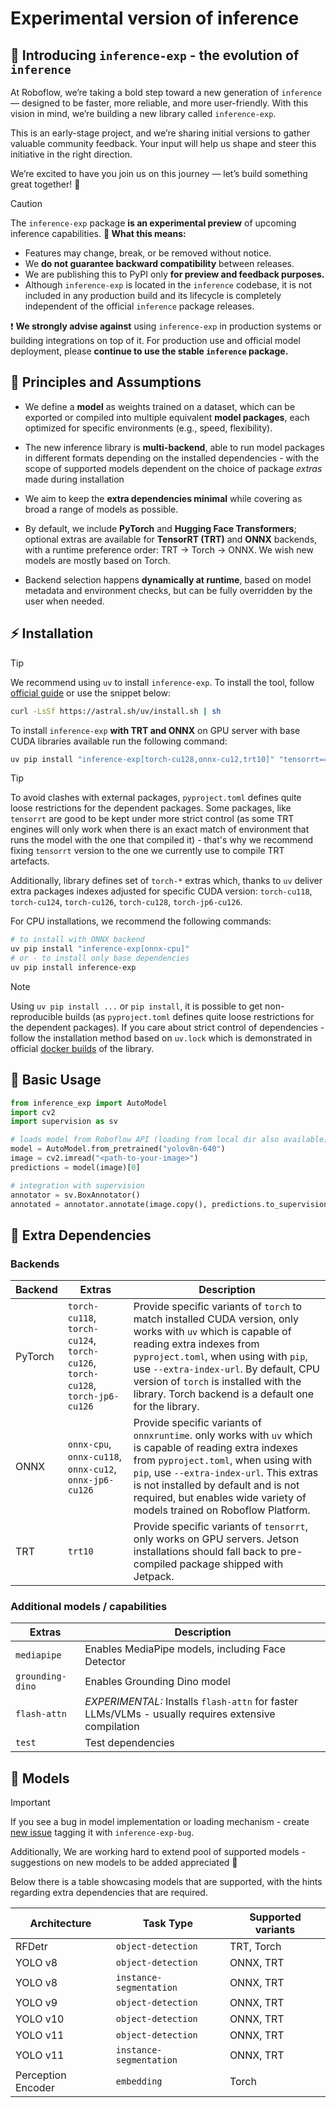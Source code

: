 # Experimental version of inference

## 🚀 Introducing `inference-exp` - the evolution of `inference`

At Roboflow, we’re taking a bold step toward a new generation of `inference` — designed to be faster, 
more reliable, and more user-friendly. With this vision in mind, we’re building a new library called `inference-exp`.

This is an early-stage project, and we’re sharing initial versions to gather valuable community feedback. 
Your input will help us shape and steer this initiative in the right direction.

We’re excited to have you join us on this journey — let’s build something great together! 🤝

> [!CAUTION]
> The `inference-exp` package **is an experimental preview** of upcoming inference capabilities.
> **🔧 What this means:**
> * Features may change, break, or be removed without notice.
> * We **do not guarantee backward compatibility** between releases.
> * We are publishing this to PyPI only **for preview and feedback purposes.**
> * Although `inference-exp` is located in the `inference` codebase, it is not included in any production build and
> its lifecycle is completely independent of the official `inference` package releases.
> 
> ❗ **We strongly advise against** using `inference-exp` in production systems or building integrations on top of it.
> For production use and official model deployment, please **continue to use the stable `inference` package.**

## 📜 Principles and Assumptions

* We define a **model** as weights trained on a dataset, which can be exported or compiled into multiple equivalent 
**model packages**, each optimized for specific environments (e.g., speed, flexibility).

* The new inference library is **multi-backend**, able to run model packages in different formats 
depending on the installed dependencies - with the scope of supported models dependent on the choice of package 
*extras* made during installation

* We aim to keep the **extra dependencies minimal** while covering as broad a range of models as possible.

* By default, we include **PyTorch** and **Hugging Face Transformers**; optional extras are available for 
**TensorRT (TRT)** and **ONNX** backends, with a runtime preference order: TRT → Torch → ONNX. We wish new models
are mostly based on Torch.

* Backend selection happens **dynamically at runtime**, based on model metadata and environment checks, 
but can be fully overridden by the user when needed.

## ⚡ Installation

> [!TIP]
> We recommend using `uv` to install `inference-exp`. To install the tool, follow 
> [official guide](https://docs.astral.sh/uv/getting-started/installation/) or use the snippet below:
> ```bash
> curl -LsSf https://astral.sh/uv/install.sh | sh
> ```


To install `inference-exp` **with TRT and ONNX** on GPU server with base CUDA libraries available run the following 
command:

```bash
uv pip install "inference-exp[torch-cu128,onnx-cu12,trt10]" "tensorrt==10.12.0.36"
```
> [!TIP]
> To avoid clashes with external packages, `pyproject.toml` defines quite loose restrictions for the dependent packages.
> Some packages, like `tensorrt` are good to be kept under more strict control (as some TRT engines will only work 
> when there is an exact match of environment that runs the model with the one that compiled it) - that's why we 
> recommend fixing `tensorrt` version to the one we currently use to compile TRT artefacts.
> 
> Additionally, library defines set of `torch-*` extras which, thanks to `uv` deliver extra packages indexes adjusted 
> for specific CUDA version: `torch-cu118`, `torch-cu124`, `torch-cu126`, `torch-cu128`, `torch-jp6-cu126`.

For CPU installations, we recommend the following commands:
```bash
# to install with ONNX backend
uv pip install "inference-exp[onnx-cpu]"
# or - to install only base dependencies
uv pip install inference-exp
```

> [!NOTE] 
> Using `uv pip install ...` or `pip install`, it is possible to get non-reproducible builds (as `pyproject.toml` 
> defines quite loose restrictions for the dependent packages). If you care about strict control of dependencies - 
> follow the installation method based on `uv.lock` which is demonstrated in official [docker builds](./dockerfiles) 
> of the library.

## 📖 Basic Usage
```python
from inference_exp import AutoModel
import cv2
import supervision as sv

# loads model from Roboflow API (loading from local dir also available)
model = AutoModel.from_pretrained("yolov8n-640")  
image = cv2.imread("<path-to-your-image>")
predictions = model(image)[0]

# integration with supervision
annotator = sv.BoxAnnotator()
annotated = annotator.annotate(image.copy(), predictions.to_supervision())
```

## 🔌 Extra Dependencies

### Backends
| Backend | Extras                                                                        | Description                                                                                                                                                                                                                                                                                                                   |
|---------|-------------------------------------------------------------------------------|-------------------------------------------------------------------------------------------------------------------------------------------------------------------------------------------------------------------------------------------------------------------------------------------------------------------------------|
| PyTorch | `torch-cu118`, `torch-cu124`, `torch-cu126`, `torch-cu128`, `torch-jp6-cu126` | Provide specific variants of `torch` to match installed CUDA version, only works with `uv` which is capable of reading extra indexes from `pyproject.toml`, when using with `pip`, use `--extra-index-url`. By default, CPU version of `torch` is installed with the library. Torch backend is a default one for the library. |
| ONNX    | `onnx-cpu`, `onnx-cu118`, `onnx-cu12`, `onnx-jp6-cu126`                       | Provide specific variants of `onnxruntime`. only works with `uv` which is capable of reading extra indexes from `pyproject.toml`, when using with `pip`, use `--extra-index-url`. This extras is not installed by default and is not required, but enables wide variety of models trained on Roboflow Platform.               |
| TRT     | `trt10`                                                                       | Provide specific variants of `tensorrt`, only works on GPU servers. Jetson installations should fall back to pre-compiled package shipped with Jetpack.                                                                                                                                                                       |


### Additional models / capabilities
| Extras           | Description                                                                                        |
|------------------|----------------------------------------------------------------------------------------------------|
| `mediapipe`      | Enables MediaPipe models, including Face Detector                                                  |
| `grounding-dino` | Enables Grounding Dino model                                                                       |
| `flash-attn`     | *EXPERIMENTAL:* Installs `flash-attn` for faster LLMs/VLMs - usually requires extensive compilation |
| `test`           | Test dependencies                                                                                  |


## 🧠 Models

> [!IMPORTANT] 
> If you see a bug in model implementation or loading mechanism - create 
> [new issue](https://github.com/roboflow/inference/issues/) tagging it with `inference-exp-bug`.
> 
> Additionally, We are working hard to extend pool of supported models - suggestions on new models to be added 
> appreciated 🤝


Below there is a table showcasing models that are supported, with the hints regarding extra dependencies that 
are required.

| Architecture       | Task Type               | Supported variants |
|--------------------|-------------------------|--------------------|
| RFDetr             | `object-detection`      | TRT, Torch         |
| YOLO v8            | `object-detection`      | ONNX, TRT          |
| YOLO v8            | `instance-segmentation` | ONNX, TRT          |
| YOLO v9            | `object-detection`      | ONNX, TRT          |
| YOLO v10           | `object-detection`      | ONNX, TRT          |
| YOLO v11           | `object-detection`      | ONNX, TRT          |
| YOLO v11           | `instance-segmentation` | ONNX, TRT          |
| Perception Encoder | `embedding`             | Torch              |

